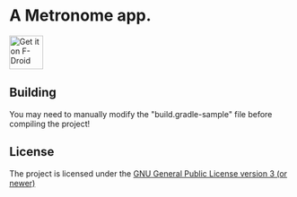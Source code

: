 # A Metronome app.

[<img src="https://f-droid.org/badge/get-it-on.png" alt="Get it on F-Droid" height="60">](https://f-droid.org/app/tk.radioactivemineral.metronome)

## Building
You may need to manually modify the "build.gradle-sample" file before compiling the project!

## License
The project is licensed under the [GNU General Public License version 3 (or newer)](https://github.com/waelk10/Metronome/blob/master/LICENSE)  
